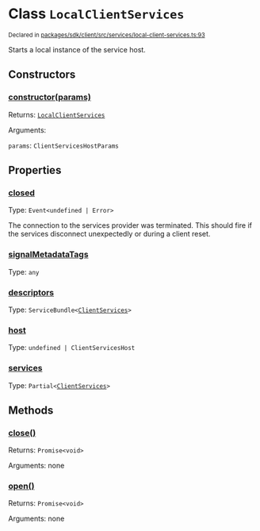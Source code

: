 # Class `LocalClientServices`
<sub>Declared in [packages/sdk/client/src/services/local-client-services.ts:93](https://github.com/dxos/dxos/blob/bdc1200dc/packages/sdk/client/src/services/local-client-services.ts#L93)</sub>


Starts a local instance of the service host.

## Constructors
### [constructor(params)](https://github.com/dxos/dxos/blob/bdc1200dc/packages/sdk/client/src/services/local-client-services.ts#L105)




Returns: <code>[LocalClientServices](/api/@dxos/client/classes/LocalClientServices)</code>

Arguments: 

`params`: <code>ClientServicesHostParams</code>



## Properties
### [closed](https://github.com/dxos/dxos/blob/bdc1200dc/packages/sdk/client/src/services/local-client-services.ts#L94)
Type: <code>Event&lt;undefined | Error&gt;</code>

The connection to the services provider was terminated.
This should fire if the services disconnect unexpectedly or during a client reset.

### [signalMetadataTags](https://github.com/dxos/dxos/blob/bdc1200dc/packages/sdk/client/src/services/local-client-services.ts#L98)
Type: <code>any</code>



### [descriptors](https://github.com/dxos/dxos/blob/bdc1200dc/packages/sdk/client/src/services/local-client-services.ts#L123)
Type: <code>ServiceBundle&lt;[ClientServices](/api/@dxos/client/types/ClientServices)&gt;</code>



### [host](https://github.com/dxos/dxos/blob/bdc1200dc/packages/sdk/client/src/services/local-client-services.ts#L131)
Type: <code>undefined | ClientServicesHost</code>



### [services](https://github.com/dxos/dxos/blob/bdc1200dc/packages/sdk/client/src/services/local-client-services.ts#L127)
Type: <code>Partial&lt;[ClientServices](/api/@dxos/client/types/ClientServices)&gt;</code>




## Methods
### [close()](https://github.com/dxos/dxos/blob/bdc1200dc/packages/sdk/client/src/services/local-client-services.ts#L166)




Returns: <code>Promise&lt;void&gt;</code>

Arguments: none




### [open()](https://github.com/dxos/dxos/blob/bdc1200dc/packages/sdk/client/src/services/local-client-services.ts#L136)




Returns: <code>Promise&lt;void&gt;</code>

Arguments: none




